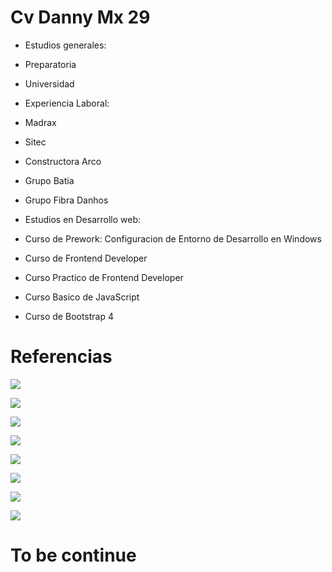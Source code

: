 # Cv Danny Mx 29

- Estudios generales:

- Preparatoria

- Universidad

- Experiencia Laboral:

- Madrax

- Sitec

- Constructora Arco

- Grupo Batia

- Grupo Fibra Danhos

- Estudios en Desarrollo web:

- Curso de Prework: Configuracion de Entorno de Desarrollo en Windows

- Curso de Frontend Developer

- Curso Practico de Frontend Developer

- Curso Basico de JavaScript

- Curso de Bootstrap 4

# Referencias

![](https://scontent.fmex24-1.fna.fbcdn.net/v/t31.18172-8/1462658_556584517755069_1170616020_o.jpg?_nc_cat=102&ccb=1-7&_nc_sid=cdbe9c&_nc_eui2=AeEMnWmz9VGzRPKQh7CIT1cbkqqLLZUhiweSqostlSGLB3jpTrhT0x8FZ0ZcGjVuLQH8-kJOauk4rqY5nNGVV8mr&_nc_ohc=ckC52TlBzVUAX_DyzY9&_nc_ht=scontent.fmex24-1.fna&oh=00_AT_v5Yl9ERHQva5DiS4q_zEt57rcdWLtcx91qTMbpKy2Hg&oe=62FAB8EA)

![](https://scontent.fmex24-1.fna.fbcdn.net/v/t31.18172-8/10258762_644868702259983_3051620145091573429_o.jpg?_nc_cat=101&ccb=1-7&_nc_sid=cdbe9c&_nc_eui2=AeFbB36xh0cLg5kGk1tsrJEABAUj0um2JHMEBSPS6bYkc153h1N9y1hgG8J_w4nF847Mqnozv2t1LPP05OKT1rib&_nc_ohc=q09ZlgrMZ7QAX_kqjFt&_nc_ht=scontent.fmex24-1.fna&oh=00_AT8prpl8ARJB31JLD79k368dLouOiviyq5TDjqct_pFAMQ&oe=62F944E2)

![](https://scontent.fmex24-1.fna.fbcdn.net/v/t31.18172-8/26233356_1570127499734094_2369480333765056374_o.jpg?_nc_cat=100&ccb=1-7&_nc_sid=19026a&_nc_eui2=AeETdrqF3p6kP5pYNUiSvwJph8eX3rVt0BKHx5fetW3QEnhOl6mX9mP9jxdSvdAEu-DNslV8-gXOclCKAKdqf7Kr&_nc_ohc=jdAe1IV9HBIAX_DpLZA&_nc_ht=scontent.fmex24-1.fna&oh=00_AT_HKeYo2m-ofPlbS88aaM7fzxDsaOQcv7qF2mBUP6a--A&oe=62F861FE)

![](https://scontent.fmex24-1.fna.fbcdn.net/v/t1.6435-9/42509405_1873410242739150_902566525188177920_n.jpg?_nc_cat=102&ccb=1-7&_nc_sid=174925&_nc_eui2=AeH4uqsU0HaeJQ_4fx4txBmj8uKTwJ67wxjy4pPAnrvDGCplWwe_K5xG2GWSimYdMH7QUp-z604tQKbHkJnZoEC3&_nc_ohc=yZyejze5Id8AX-2KfAx&tn=RBVd9ai_PFRzi8Vs&_nc_ht=scontent.fmex24-1.fna&oh=00_AT9Sf1fbWYjY6RhO6rqHS3aEUv7VdTcPVYxKG-kt8bv6Lg&oe=62F92620)

![](https://scontent.fmex24-1.fna.fbcdn.net/v/t1.6435-9/50603691_2036210776459095_8747866281845194752_n.jpg?_nc_cat=110&ccb=1-7&_nc_sid=19026a&_nc_eui2=AeEwLcxGth6rnyEbrAVR6MSGYZ27A6auWA1hnbsDpq5YDdTQgKTu_yKaIpzzSNm44DAaYiwG2gRCsroOSPREf16i&_nc_ohc=6KgE173AAuUAX_h93Hs&_nc_ht=scontent.fmex24-1.fna&oh=00_AT8pJHEGffpFna6mtLTrRHIgoJ9ab6z2u-plkRHphGyzPg&oe=62F9ABEE)

![](https://scontent.fmex24-1.fna.fbcdn.net/v/t1.6435-9/131263202_3532622260151265_5093821354376917817_n.jpg?_nc_cat=111&ccb=1-7&_nc_sid=730e14&_nc_eui2=AeHMckzhzWtVzOOWjEDSw9RIIp6T_PiFeqMinpP8-IV6o_s9Fo8ZmfEtN1tvyHWFgo_4pqWVOQk12CbKmYXfebbM&_nc_ohc=NFPF0AkaEpMAX-5lWjH&_nc_ht=scontent.fmex24-1.fna&oh=00_AT_7NHh-D7k0MEo05VOoiE-f6bA2EcM72QSsr79dXDHo6w&oe=62FA30CB)

![](https://scontent.fmex24-1.fna.fbcdn.net/v/t1.6435-9/107767766_3072010446212451_548804394232245730_n.jpg?_nc_cat=103&ccb=1-7&_nc_sid=19026a&_nc_eui2=AeH5YUxu4B4liBIFg4JkS9HAARAF4SmSfmQBEAXhKZJ-ZHYe9vdvNZTPho1NFjORPY5K1-rPxx84IF-injDffEbX&_nc_ohc=bX6UsDkNQMMAX-yrr1Q&_nc_ht=scontent.fmex24-1.fna&oh=00_AT_Kp6SfRi0_fFOl2MaQ1M7msgLsI24u01iaylisuzg44A&oe=62F84575)

![](https://scontent.fmex24-1.fna.fbcdn.net/v/t1.6435-9/101244795_2976468099100020_931428426244423680_n.jpg?_nc_cat=103&ccb=1-7&_nc_sid=730e14&_nc_eui2=AeEgafItWZH9nuPD5VzcXaVCMg0L2OPXChkyDQvY49cKGRtiOFsvZujTr2hmBnmhgHDUFLenP-IEWTg75tluDZIz&_nc_ohc=vrFfyr_7GhUAX8YLZ5v&_nc_ht=scontent.fmex24-1.fna&oh=00_AT-J-4ys5IT3EHe5dv4SctESTVswJrNWUnlamNtS5LX3qw&oe=62F8574E)

# To be continue
